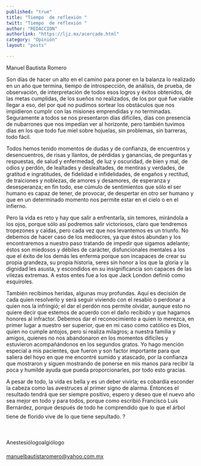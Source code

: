 ```yaml
---
published: "true"
title: "Tiempo  de reflexión "
twitt: "Tiempo  de reflexión "
author: "REDACCION"
authorlink: "https://ljz.mx/acercade.html"
category: "Opinión"
layout: "posts"

---
```



  Manuel Bautista Romero



Son días de hacer un alto en el camino para poner en la balanza lo realizado en un año que termina, tiempo de introspección, de análisis, de prueba, de observación, de interpretación de todos esos logros y éxitos obtenidos, de las metas cumplidas, de los sueños no realizados, de los por qué fue viable llegar a eso, del por qué no pudimos sortear los obstáculos que nos impidieron cumplir con las misiones emprendidas y no terminadas. Seguramente a todos se nos presentaron días difíciles, días con presencia de nubarrones que nos impedían ver al horizonte, pero también tuvimos días en los que todo fue miel sobre hojuelas, sin problemas, sin barreras, todo fácil.  

  Todos hemos tenido momentos de dudas y de confianza, de encuentros y desencuentros, de risas y llantos, de pérdidas y ganancias, de preguntas y respuestas, de salud y enfermedad, de luz y oscuridad, de bien y mal, de odios y perdón, de lealtades y deslealtades, de mentiras y verdades, de gratitud e ingratitudes, de fidelidad e infidelidades, de engaños y rectitud, de traiciones y noblezas, de amores y desamores, de esperanza y desesperanza; en fin todo, ese cúmulo de sentimientos que sólo el ser humano es capaz de tener, de provocar, de despertar en otro ser humano y que en un determinado momento nos permite estar en el cielo o en el infierno.



  Pero la vida es reto y hay que salir a enfrentarla, sin temores, mirándola a los ojos, porque sólo así podremos salir victoriosos, claro que tendremos tropezones y caídas, pero cada vez que nos levantemos es un triunfo. No debemos de hacer caso de los mediocres, ya que éstos abundan y los encontraremos a nuestro paso tratando de impedir que sigamos adelante; éstos son miedosos y débiles de carácter, disfuncionales mentales a los que el éxito de los demás les enferma porque son incapaces de crear su propia grandeza, su propia historia, seres sin honor a los que la gloria y la dignidad les asusta, y escondidos en su insignificancia son capaces de las vilezas extremas. A estos entes fue a los que Jack London definió como esquiroles.



  También recibimos heridas, algunas muy profundas. Aquí es decisión de cada quien resolverlo y será seguir viviendo con el resabio o perdonar a quien nos la infringió; el dar el perdón nos permite olvidar, aunque esto no quiere decir que estemos de acuerdo con el daño recibido y que hagamos honores al infractor. Debemos dar el reconocimiento a quien lo merezca, en primer lugar a nuestro ser superior, que en mi caso como católico es Dios, quien no cumple antojos, pero sí realiza milagros; a nuestra familia y amigos, quienes no nos abandonaron en los momentos difíciles y estuvieron acompañándonos en los segundos gratos. Yo hago mención especial a mis pacientes, que fueron y son factor importante para que saliera del hoyo en que me encontré sumido y atascado, por la confianza que mostraron y siguen mostrando de ponerse en mis manos para recibir la poca y humilde ayuda que pueda proporcionarles, por todo esto gracias.



  A pesar de todo, la vida es bella y es un deber vivirla; es cobardía esconder la cabeza como las avestruces al primer signo de alarma. Entonces el resultado tendrá que ser siempre positivo, espero y deseo que el nuevo año sea mejor en todo y para todos, porque como escribió Francisco Luis Bernárdez, porque después de todo he comprendido que lo que el árbol tiene de florido vive de lo que tiene sepultado. ?



   



  Anestesiólogoalgiólogo



  manuelbautistaromero@yahoo.com.mx

